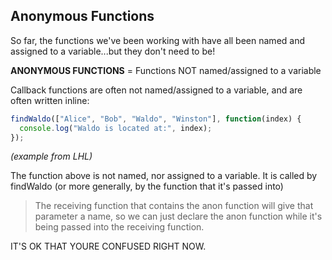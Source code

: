 ## Anonymous Functions

So far, the functions we've been working with have all been named and assigned to a variable...but they don't need to be!

**ANONYMOUS FUNCTIONS** = Functions NOT named/assigned to a variable

Callback functions are often not named/assigned to a variable, and are often written inline:
```javascript
findWaldo(["Alice", "Bob", "Waldo", "Winston"], function(index) {
  console.log("Waldo is located at:", index);
});
```
*(example from LHL)*

The function above is not named, nor assigned to a variable. It is called by findWaldo (or more generally, by the function that it's passed into)


>The receiving function that contains the anon function will give that parameter a name, so we can just declare the anon function while it's being passed into the receiving function.

IT'S OK THAT YOURE CONFUSED RIGHT NOW. 


